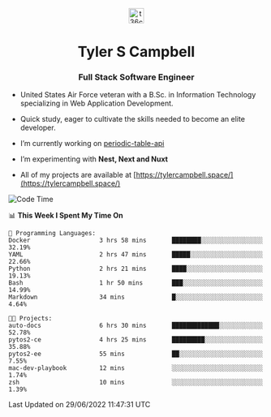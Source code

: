<p align="center">
<a href="https://www.linkedin.com/in/t36campbell" target="blank"><img align="center" src="https://ik.imagekit.io/t36campbell/Portfolio/linkedin.png.original_m8bbGgPh6.png" alt="t36campbell" height="30" width="30" /></a>
</p>
<h1 align="center">Tyler S Campbell</h1>
<h3 align="center">Full Stack Software Engineer</h3>

* United States Air Force veteran with a B.Sc. in Information Technology specializing in Web Application Development. 

* Quick study, eager to cultivate the skills needed to become an elite developer.

* I’m currently working on [periodic-table-api](https://github.com/t36campbell/periodic-table-api)

* I’m experimenting with **Nest, Next and Nuxt**

* All of my projects are available at [https://tylercampbell.space/](https://tylercampbell.space/)

<!--START_SECTION:waka-->
![Code Time](http://img.shields.io/badge/Code%20Time-1%2C675%20hrs%2053%20mins-blue)

📊 **This Week I Spent My Time On** 

```text
💬 Programming Languages: 
Docker                   3 hrs 58 mins       ████████░░░░░░░░░░░░░░░░░   32.19% 
YAML                     2 hrs 47 mins       █████░░░░░░░░░░░░░░░░░░░░   22.66% 
Python                   2 hrs 21 mins       ████░░░░░░░░░░░░░░░░░░░░░   19.13% 
Bash                     1 hr 50 mins        ███░░░░░░░░░░░░░░░░░░░░░░   14.99% 
Markdown                 34 mins             █░░░░░░░░░░░░░░░░░░░░░░░░   4.64%

🐱‍💻 Projects: 
auto-docs                6 hrs 30 mins       █████████████░░░░░░░░░░░░   52.78% 
pytos2-ce                4 hrs 25 mins       █████████░░░░░░░░░░░░░░░░   35.88% 
pytos2-ee                55 mins             ██░░░░░░░░░░░░░░░░░░░░░░░   7.55% 
mac-dev-playbook         12 mins             ░░░░░░░░░░░░░░░░░░░░░░░░░   1.74% 
zsh                      10 mins             ░░░░░░░░░░░░░░░░░░░░░░░░░   1.39%

```


 Last Updated on 29/06/2022 11:47:31 UTC
<!--END_SECTION:waka-->
